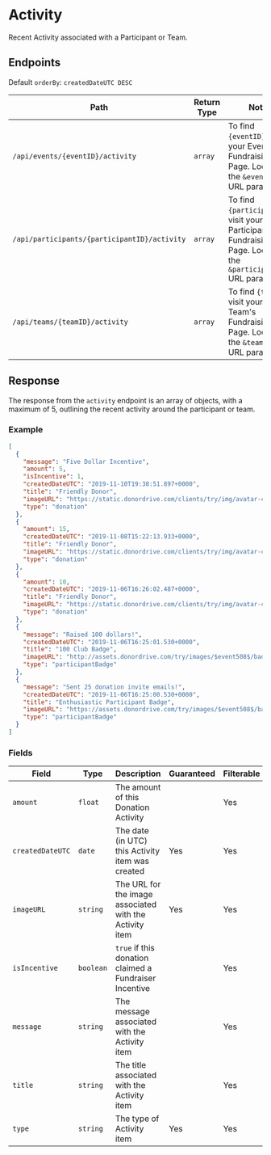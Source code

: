 # Activity

Recent Activity associated with a Participant or Team.

## Endpoints

Default `orderBy`: `createdDateUTC DESC`

|Path|Return Type|Notes|
|---|---|---|
|`/api/events/{eventID}/activity`|`array`|To find `{eventID}`, visit your Event's Fundraising Page. Look for the `&eventID=` URL parameter.|
|`/api/participants/{participantID}/activity`|`array`|To find `{participantID}`, visit your Participant's Fundraising Page. Look for the `&participantID=` URL parameter.|
|`/api/teams/{teamID}/activity`|`array`|To find `{teamID}`, visit your Team's Fundraising Page. Look for the `&teamID=` URL parameter.|

## Response

The response from the `activity` endpoint is an array of objects, with a maximum of 5, outlining the recent activity around the participant or team.

### Example

```json
[
  {
    "message": "Five Dollar Incentive",
    "amount": 5,
    "isIncentive": 1,
    "createdDateUTC": "2019-11-10T19:38:51.897+0000",
    "title": "Friendly Donor",
    "imageURL": "https://static.donordrive.com/clients/try/img/avatar-constituent-default.gif",
    "type": "donation"
  },
  {
    "amount": 15,
    "createdDateUTC": "2019-11-08T15:22:13.933+0000",
    "title": "Friendly Donor",
    "imageURL": "https://static.donordrive.com/clients/try/img/avatar-constituent-default.gif",
    "type": "donation"
  },
  {
    "amount": 10,
    "createdDateUTC": "2019-11-06T16:26:02.487+0000",
    "title": "Friendly Donor",
    "imageURL": "https://static.donordrive.com/clients/try/img/avatar-constituent-default.gif",
    "type": "donation"
  },
  {
    "message": "Raised 100 dollars!",
    "createdDateUTC": "2019-11-06T16:25:01.530+0000",
    "title": "100 Club Badge",
    "imageURL": "http://assets.donordrive.com/try/images/$event508$/badge_2F7819D3_C019_3C7D_B9D716687CEEC0A5.png",
    "type": "participantBadge"
  },
  {
    "message": "Sent 25 donation invite emails!",
    "createdDateUTC": "2019-11-06T16:25:00.530+0000",
    "title": "Enthusiastic Participant Badge",
    "imageURL": "https://assets.donordrive.com/try/images/$event508$/badge_DCB0A883_BC0A_97DB_639B4D7BFDEC638E.png",
    "type": "participantBadge"
  }
]
```

### Fields

|Field|Type|Description|Guaranteed|Filterable|Notes|
|---|---|---|---|---|---|
|`amount`|`float`|The amount of this Donation Activity||Yes|For `donation` type Activity items|
|`createdDateUTC`|`date`|The date (in UTC) this Activity item was created|Yes|Yes|ISO-8601 format|
|`imageURL`|`string`|The URL for the image associated with the Activity item|Yes|Yes||
|`isIncentive`|`boolean`|`true` if this donation claimed a Fundraiser Incentive||Yes|For `donation` type Activity items|
|`message`|`string`|The message associated with the Activity item||Yes||
|`title`|`string`|The title associated with the Activity item||Yes||
|`type`|`string`|The type of Activity item|Yes|Yes|`donation` or `participantBadge` or `teamBadge`|
